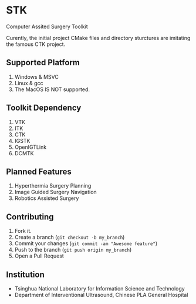 STK
===
Computer Assited Surgery Toolkit

Curently, the initial project CMake files and directory sturctures are imitating the famous CTK project.

Supported Platform
------------
1. Windows & MSVC
2. Linux & gcc
3. The MacOS IS NOT supported.

Toolkit Dependency
------------
1. VTK
2. ITK
3. CTK
4. IGSTK
5. OpenIGTLink
6. DCMTK

Planned Features
------------

1. Hyperthermia Surgery Planning 
2. Image Guided Surgery Navigation
3. Robotics Assisted Surgery


Contributing
------------

1. Fork it.
2. Create a branch (`git checkout -b my_branch`)
3. Commit your changes (`git commit -am "Awesome feature"`)
4. Push to the branch (`git push origin my_branch`)
5. Open a Pull Request


Institution
------------
* Tsinghua National Laboratory for Information Science and Technology
* Department of Interventional Ultrasound, Chinese PLA General Hospital


